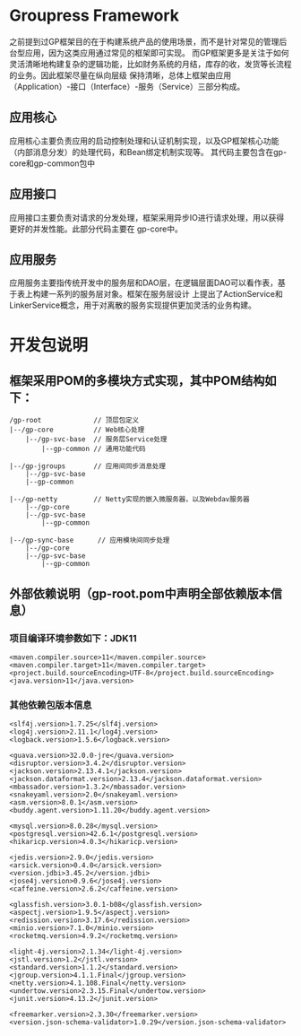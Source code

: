 # Groupress Framework 

之前提到过GP框架目的在于构建系统产品的使用场景，而不是针对常见的管理后台型应用，因为这类应用通过常见的框架即可实现。
而GP框架更多是关注于如何灵活清晰地构建复杂的逻辑功能，比如财务系统的月结，库存的收，发货等长流程的业务。因此框架尽量在纵向层级
保持清晰，总体上框架由应用（Application）-接口（Interface）-服务（Service）三部分构成。

## 应用核心

应用核心主要负责应用的启动控制处理和认证机制实现，以及GP框架核心功能（内部消息分发）的处理代码，和Bean绑定机制实现等。
其代码主要包含在gp-core和gp-common包中

## 应用接口

应用接口主要负责对请求的分发处理，框架采用异步IO进行请求处理，用以获得更好的并发性能。此部分代码主要在
gp-core中。

## 应用服务

应用服务主要指传统开发中的服务层和DAO层，在逻辑层面DAO可以看作表，基于表上构建一系列的服务层对象。框架在服务层设计
上提出了ActionService和LinkerService概念，用于对离散的服务实现提供更加灵活的业务构建。

# 开发包说明

## 框架采用POM的多模块方式实现，其中POM结构如下：

    /gp-root             // 顶层包定义
    |--/gp-core          // Web核心处理
        |--/gp-svc-base  // 服务层Service处理
            |--gp-common // 通用功能代码

    |--/gp-jgroups       // 应用间同步消息处理
        |--/gp-svc-base  
        |--gp-common

    |--/gp-netty         // Netty实现的嵌入微服务器，以及Webdav服务器
        |--/gp-core      
        |--/gp-svc-base  
            |--gp-common

    |--/gp-sync-base      // 应用模块间同步处理 
        |--/gp-core      
        |--/gp-svc-base  
            |--gp-common


## 外部依赖说明（gp-root.pom中声明全部依赖版本信息）

### 项目编译环境参数如下：JDK11
    
    <maven.compiler.source>11</maven.compiler.source>
    <maven.compiler.target>11</maven.compiler.target>
    <project.build.sourceEncoding>UTF-8</project.build.sourceEncoding>
    <java.version>11</java.version>

### 其他依赖包版本信息

    <slf4j.version>1.7.25</slf4j.version>
    <log4j.version>2.11.1</log4j.version>
    <logback.version>1.5.6</logback.version>

    <guava.version>32.0.0-jre</guava.version>
    <disruptor.version>3.4.2</disruptor.version>
    <jackson.version>2.13.4.1</jackson.version>
    <jackson.dataformat.version>2.13.4</jackson.dataformat.version>
    <mbassador.version>1.3.2</mbassador.version>
    <snakeyaml.version>2.0</snakeyaml.version>
    <asm.version>8.0.1</asm.version>
    <buddy.agent.version>1.11.20</buddy.agent.version>

    <mysql.version>8.0.28</mysql.version>
    <postgresql.version>42.6.1</postgresql.version>
    <hikaricp.version>4.0.3</hikaricp.version>

    <jedis.version>2.9.0</jedis.version>
    <arsick.version>0.4.0</arsick.version>
    <version.jdbi>3.45.2</version.jdbi>
    <jose4j.version>0.9.6</jose4j.version>
    <caffeine.version>2.6.2</caffeine.version>

    <glassfish.version>3.0.1-b08</glassfish.version>
    <aspectj.version>1.9.5</aspectj.version>
    <redission.version>3.17.6</redission.version>
    <minio.version>7.1.0</minio.version>
    <rocketmq.version>4.9.2</rocketmq.version>

    <light-4j.version>2.1.34</light-4j.version>
    <jstl.version>1.2</jstl.version>
    <standard.version>1.1.2</standard.version>
    <jgroup.version>4.1.1.Final</jgroup.version>
    <netty.version>4.1.108.Final</netty.version>
    <undertow.version>2.3.15.Final</undertow.version>
    <junit.version>4.13.2</junit.version>

    <freemarker.version>2.3.30</freemarker.version>
    <version.json-schema-validator>1.0.29</version.json-schema-validator>

